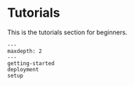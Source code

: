 # Tutorials

This is the tutorials section for beginners.

```{toctree}
---
maxdepth: 2
---
getting-started
deployment
setup
```

